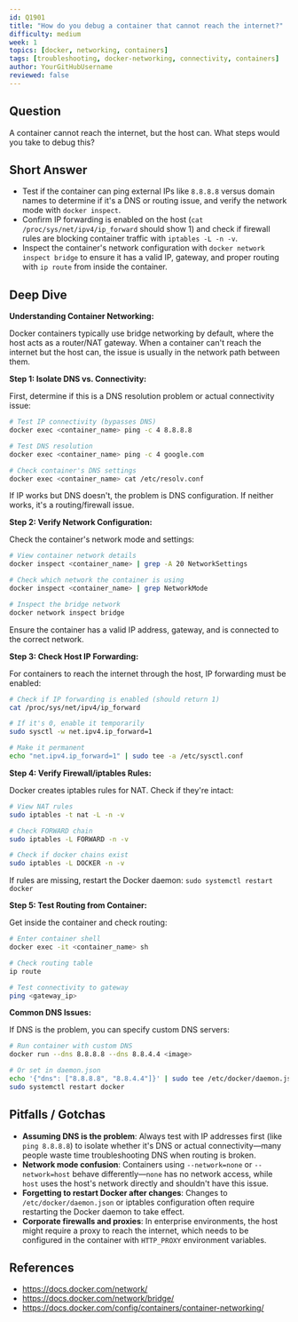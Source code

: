 ```yaml
---
id: Q1901
title: "How do you debug a container that cannot reach the internet?"
difficulty: medium
week: 1
topics: [docker, networking, containers]
tags: [troubleshooting, docker-networking, connectivity, containers]
author: YourGitHubUsername
reviewed: false
---
```


## Question
A container cannot reach the internet, but the host can. What steps would you take to debug this?

## Short Answer
- Test if the container can ping external IPs like `8.8.8.8` versus domain names to determine if it's a DNS or routing issue, and verify the network mode with `docker inspect`.
- Confirm IP forwarding is enabled on the host (`cat /proc/sys/net/ipv4/ip_forward` should show 1) and check if firewall rules are blocking container traffic with `iptables -L -n -v`.
- Inspect the container's network configuration with `docker network inspect bridge` to ensure it has a valid IP, gateway, and proper routing with `ip route` from inside the container.

## Deep Dive

**Understanding Container Networking:**

Docker containers typically use bridge networking by default, where the host acts as a router/NAT gateway. When a container can't reach the internet but the host can, the issue is usually in the network path between them.

**Step 1: Isolate DNS vs. Connectivity:**

First, determine if this is a DNS resolution problem or actual connectivity issue:
```bash
# Test IP connectivity (bypasses DNS)
docker exec <container_name> ping -c 4 8.8.8.8

# Test DNS resolution
docker exec <container_name> ping -c 4 google.com

# Check container's DNS settings
docker exec <container_name> cat /etc/resolv.conf
```

If IP works but DNS doesn't, the problem is DNS configuration. If neither works, it's a routing/firewall issue.

**Step 2: Verify Network Configuration:**

Check the container's network mode and settings:
```bash
# View container network details
docker inspect <container_name> | grep -A 20 NetworkSettings

# Check which network the container is using
docker inspect <container_name> | grep NetworkMode

# Inspect the bridge network
docker network inspect bridge
```

Ensure the container has a valid IP address, gateway, and is connected to the correct network.

**Step 3: Check Host IP Forwarding:**

For containers to reach the internet through the host, IP forwarding must be enabled:
```bash
# Check if IP forwarding is enabled (should return 1)
cat /proc/sys/net/ipv4/ip_forward

# If it's 0, enable it temporarily
sudo sysctl -w net.ipv4.ip_forward=1

# Make it permanent
echo "net.ipv4.ip_forward=1" | sudo tee -a /etc/sysctl.conf
```

**Step 4: Verify Firewall/iptables Rules:**

Docker creates iptables rules for NAT. Check if they're intact:
```bash
# View NAT rules
sudo iptables -t nat -L -n -v

# Check FORWARD chain
sudo iptables -L FORWARD -n -v

# Check if docker chains exist
sudo iptables -L DOCKER -n -v
```

If rules are missing, restart the Docker daemon: `sudo systemctl restart docker`

**Step 5: Test Routing from Container:**

Get inside the container and check routing:
```bash
# Enter container shell
docker exec -it <container_name> sh

# Check routing table
ip route

# Test connectivity to gateway
ping <gateway_ip>
```

**Common DNS Issues:**

If DNS is the problem, you can specify custom DNS servers:
```bash
# Run container with custom DNS
docker run --dns 8.8.8.8 --dns 8.8.4.4 <image>

# Or set in daemon.json
echo '{"dns": ["8.8.8.8", "8.8.4.4"]}' | sudo tee /etc/docker/daemon.json
sudo systemctl restart docker
```

## Pitfalls / Gotchas

- **Assuming DNS is the problem**: Always test with IP addresses first (like `ping 8.8.8.8`) to isolate whether it's DNS or actual connectivity—many people waste time troubleshooting DNS when routing is broken.
- **Network mode confusion**: Containers using `--network=none` or `--network=host` behave differently—`none` has no network access, while `host` uses the host's network directly and shouldn't have this issue.
- **Forgetting to restart Docker after changes**: Changes to `/etc/docker/daemon.json` or iptables configuration often require restarting the Docker daemon to take effect.
- **Corporate firewalls and proxies**: In enterprise environments, the host might require a proxy to reach the internet, which needs to be configured in the container with `HTTP_PROXY` environment variables.

## References
- https://docs.docker.com/network/
- https://docs.docker.com/network/bridge/
- https://docs.docker.com/config/containers/container-networking/
